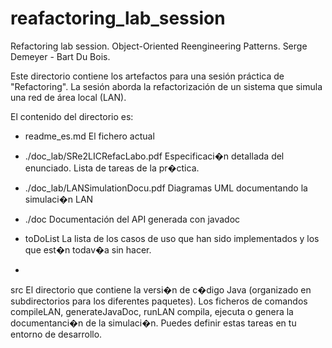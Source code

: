 reafactoring_lab_session
========================

Refactoring lab session. Object-Oriented Reengineering Patterns. Serge Demeyer - Bart Du Bois.

Este directorio contiene los artefactos para una sesión práctica de "Refactoring".
La sesión aborda la refactorización de un sistema que simula una red de área local (LAN).

El contenido del directorio es:

* readme_es.md
  El fichero actual
  
* ./doc_lab/SRe2LICRefacLabo.pdf
  Especificaci�n detallada del enunciado. Lista de tareas  de la pr�ctica.
  
* ./doc_lab/LANSimulationDocu.pdf
  Diagramas  UML documentando la simulaci�n LAN

* ./doc
  Documentación del API  generada con javadoc 
  
* toDoList
  La lista de los casos de uso que han sido implementados y los que est�n todav�a sin hacer.
* 
src
  El directorio que contiene la versi�n de c�digo Java (organizado en subdirectorios para los diferentes paquetes).
  Los ficheros de comandos compileLAN, generateJavaDoc, runLAN compila, ejecuta o genera la documentanci�n de la simulaci�n.
  Puedes definir estas tareas en tu entorno de desarrollo. 
